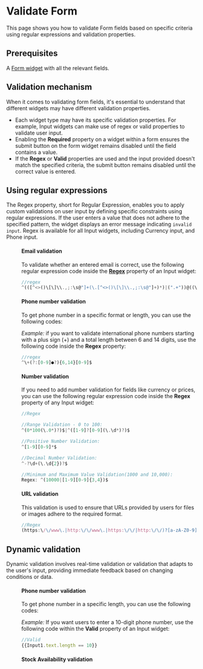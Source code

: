 # Validate Form

This page shows you how to validate Form fields based on specific criteria using regular expressions and validation properties. 

## Prerequisites

A [Form widget](/reference/widgets/form) with all the relevant fields.

## Validation mechanism


When it comes to validating form fields, it's essential to understand that different widgets may have different validation properties. 

*  Each widget type may have its specific validation properties. For example, Input widgets can make use of regex or valid properties to validate user input.
*  Enabling the **Required** property on a widget within a form ensures the submit button on the form widget remains disabled until the field contains a value.
*  If the **Regex** or **Valid** properties are used and the input provided doesn't match the specified criteria, the submit button remains disabled until the correct value is entered.


## Using regular expressions

The Regex property, short for Regular Expression, enables you to apply custom validations on user input by defining specific constraints using regular expressions. If the user enters a value that does not adhere to the specified pattern, the widget displays an error message indicating `invalid input`. Regex is available for all Input widgets, including Currency input, and Phone input.

<dd>

#### Email validation

To validate whether an entered email is correct, use the following regular expression code inside the [**Regex**](/reference/widgets/input#regex-string) property of an Input widget:



```js
//regex
^(([^<>()\[\]\\.,;:\s@"]+(\.[^<>()\[\]\\.,;:\s@"]+)*)|(".+"))@((\[[0-9]{1,3}\.[0-9]{1,3}\.[0-9]{1,3}\.[0-9]{1,3}])|(([a-zA-Z\-0-9]+\.)+[a-zA-Z]{2,}))$
```

#### Phone number validation

To get phone number in a specific format or length, you can use the following codes:

*Example:* if you want to validate international phone numbers starting with a plus sign (+) and a total length between 6 and 14 digits, use the following code inside the **Regex** property:


```js
//regex
^\+(?:[0-9]●?){6,14}[0-9]$
```


#### Number validation

If you need to add number validation for fields like currency or prices, you can use the following regular expression code inside the **Regex** property of any Input widget:


```js
//Regex

//Range Validation - 0 to 100:  
^(0*100(\.0*)?)$|^([1-9]?[0-9](\.\d*)?)$

//Positive Number Validation:  
^[1-9][0-9]*$

//Decimal Number Validation:  
^-?\d+(\.\d{2})?$

//Minimum and Maximum Value Validation(1000 and 10,000):
Regex: ^(10000|[1-9][0-9]{3,4})$ 
```

#### URL validation

This validation is used to ensure that URLs provided by users for files or images adhere to the required format.

```js
//Regex
(https:\/\/www\.|http:\/\/www\.|https:\/\/|http:\/\/)?[a-zA-Z0-9]{2,}(\.[a-zA-Z0-9]{2,})(\.[a-zA-Z0-9]{2,})?
```


</dd>




## Dynamic validation

Dynamic validation involves real-time validation or validation that adapts to the user's input, providing immediate feedback based on changing conditions or data.

<dd>


#### Phone number validation

To get phone number in a specific length, you can use the following codes:

*Example:* If you want users to enter a 10-digit phone number, use the following code within the **Valid** property of an Input widget:

```js
//Valid
{{Input1.text.length == 10}}
```

#### Stock Availability validation




</dd>
